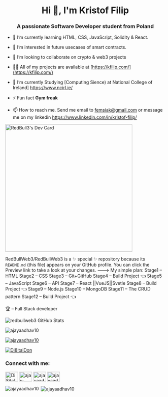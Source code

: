 
<h1 align="center">Hi 👋, I'm Kristof Filip</h1>
<h3 align="center">A passionate Software Developer student from Poland</h3>



- 🌱 I’m currently learning HTML, CSS, JavaScript, Solidity & React.
- 👀 I’m interested in future usecases of smart contracts.
- 💞️ I’m looking to collaborate on crypto & web3 projects
- 👨‍💻 All of my projects are available at [https://kfilip.com/](https://kfilip.com/)
- 🔭 I’m currently Studying [Computing Sience) at National College of Ireland] https://www.ncirl.ie/
- ⚡ Fun fact **Gym freak**


- 📫 How to reach me. Send me email to femsiak@gmail.com or message me on my linkedin https://www.linkedin.com/in/kristof-filip/

<a href="https://app.daily.dev/kfilip"><img src="https://api.daily.dev/devcards/0c726339a3494870b76aa69278be321d.png?r=9ey" width="400" alt="RedBull3's Dev Card"/></a>


RedBullWeb3/RedBullWeb3 is a ✨ special ✨ repository because its `README.md` (this file) appears on your GitHub profile.
You can click the Preview link to take a look at your changes.
--->
My simple plan: 
Stage1 – HTML
Stage2 – CSS
Stage3 – Git+GitHub
Stage4 – Build Project 👈
Stage5 – JavaScript
Stage6 – API
Stage7 – React ||VueJS||Svetle
Stage8 – Build Project 👈
Stage9 – Node.js
Stage10 – MongoDB
Stage11 – The CRUD pattern
Stage12 – Build Project 👈

🏆 – Full Stack developer

![redbullweb3 GitHub Stats](https://server.dooboo.io/github-stats-advanced/redbullweb3)



<p align="left"> <img src="https://komarev.com/ghpvc/?username=ajayaadhav10&label=Profile%20views&color=0e75b6&style=flat" alt="ajayaadhav10" /> </p>

<p align="left"> <a href="https://github.com/ryo-ma/github-profile-trophy"><img src="https://github-profile-trophy.vercel.app/?username=ajayaadhav10" alt="ajayaadhav10" /></a> </p>

<p align="left"> <a href="https://twitter.com/Di8italDon" target="blank"><img src="https://img.shields.io/twitter/follow/Di8italDon?logo=twitter&style=for-the-badge" alt="Di8italDon" /></a> </p>




<h3 align="left">Connect with me:</h3>
<p align="left">
<a href="https://twitter.com/Di8italDon" target="blank"><img align="center" src="https://raw.githubusercontent.com/rahuldkjain/github-profile-readme-generator/master/src/images/icons/Social/twitter.svg" alt="Di8italDon" height="30" width="40" /></a>
<a href="https://linkedin.com/in/ajay-aadhav-251773170" target="blank"><img align="center" src="https://raw.githubusercontent.com/rahuldkjain/github-profile-readme-generator/master/src/images/icons/Social/linked-in-alt.svg" alt="ajay-aadhav-251773170" height="30" width="40" /></a>
<a href="https://fb.com/ajayaadhav10" target="blank"><img align="center" src="https://raw.githubusercontent.com/rahuldkjain/github-profile-readme-generator/master/src/images/icons/Social/facebook.svg" alt="ajayaadhav10" height="30" width="40" /></a>
<a href="https://instagram.com/ajayaadhav" target="blank"><img align="center" src="https://raw.githubusercontent.com/rahuldkjain/github-profile-readme-generator/master/src/images/icons/Social/instagram.svg" alt="ajayaadhav" height="30" width="40" /></a>
</p>


<p><img align="left" src="https://github-readme-stats.vercel.app/api/top-langs?username=ajayaadhav10&show_icons=true&locale=en&layout=compact" alt="ajayaadhav10" /></p>

<p>&nbsp;<img align="center" src="https://github-readme-stats.vercel.app/api?username=ajayaadhav10&show_icons=true&locale=en" alt="ajayaadhav10" /></p>
